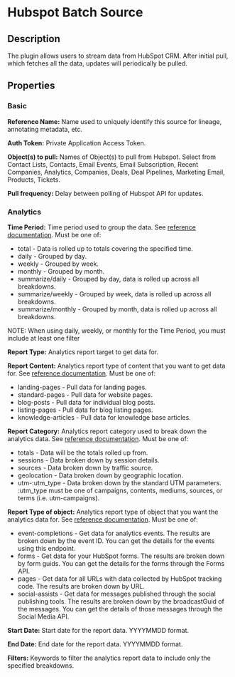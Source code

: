 # Hubspot Batch Source

Description
-----------
The plugin allows users to stream data from HubSpot CRM. After initial pull, which fetches
all the data, updates will periodically be pulled.

Properties
----------
### Basic

**Reference Name:** Name used to uniquely identify this source for lineage, annotating metadata, etc.

**Auth Token:** Private Application Access Token.

**Object(s) to pull:** Names of Object(s) to pull from Hubspot. Select from Contact Lists, Contacts, Email Events, 
Email Subscription, Recent Companies, Analytics, Companies, Deals, Deal Pipelines, Marketing Email, Products, Tickets.

**Pull frequency:** Delay between polling of Hubspot API for updates.

### Analytics

**Time Period:** Time period used to group the data. See [reference documentation](https://developers.hubspot.com/docs/methods/analytics/get-analytics-data-breakdowns). Must be one of:
* total - Data is rolled up to totals covering the specified time.
* daily - Grouped by day.
* weekly - Grouped by week.
* monthly - Grouped by month.
* summarize/daily - Grouped by day, data is rolled up across all breakdowns.
* summarize/weekly - Grouped by week, data is rolled up across all breakdowns.
* summarize/monthly - Grouped by month, data is rolled up across all breakdowns.

NOTE: When using daily, weekly, or monthly for the Time Period, you must include at least one filter 

**Report Type:** Analytics report target to get data for.

**Report Content:** Analytics report type of content that you want to get data for. See [reference documentation](https://developers.hubspot.com/docs/methods/analytics/get-data-for-hubspot-content). Must be one of:
* landing-pages - Pull data for landing pages.
* standard-pages - Pull data for website pages.
* blog-posts - Pull data for individual blog posts.
* listing-pages - Pull data for blog listing pages.
* knowledge-articles - Pull data for knowledge base articles.


**Report Category:** Analytics report category used to break down the analytics data. See [reference documentation](https://developers.hubspot.com/docs/methods/analytics/get-analytics-data-breakdowns). Must be one of:
* totals - Data will be the totals rolled up from.
* sessions - Data broken down by session details.
* sources - Data broken down by traffic source.
* geolocation - Data broken down by geographic location.
* utm-:utm_type - Data broken down by the standard UTM parameters. :utm_type must be one of campaigns, contents, mediums, sources, or terms (i.e. utm-campaigns).

**Report Type of object:** Analytics report type of object that you want the analytics data for. See [reference documentation](https://developers.hubspot.com/docs/methods/analytics/get-analytics-data-by-object). Must be one of:
* event-completions - Get data for analytics events. The results are broken down by the event ID. You can get the details for the events using this endpoint.
* forms - Get data for your HubSpot forms. The results are broken down by form guids. You can get the details for the forms through the Forms API.
* pages - Get data for all URLs with data collected by HubSpot tracking code. The results are broken down by URL.
* social-assists - Get data for messages published through the social publishing tools. The results are broken down by the broadcastGuid of the messages. You can get the details of those messages through the Social Media API.

**Start Date:** Start date for the report data. YYYYMMDD format.

**End Date:** End date for the report data. YYYYMMDD format.

**Filters:** Keywords to filter the analytics report data to include only the specified breakdowns.
